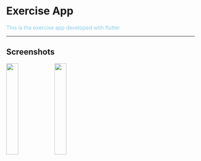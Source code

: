 # Exercise App

        

<span style="color:skyblue">This is the exercise app developed with flutter</span>

***


## Screenshots

<img src='https://github.com/nirmalraj2000/Flutter-Exercise-App/blob/master/Images/GIF/1.gif' align='left' width='25%'>
<img src='https://github.com/nirmalraj2000/Flutter-Exercise-App/blob/master/Images/GIF/1.gif' align='left' width='25%'>
